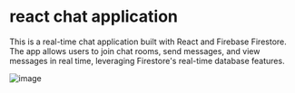 # react chat application

This is a real-time chat application built with React and Firebase Firestore. The app allows users to join chat rooms, send messages, and view messages in real time, leveraging Firestore's real-time database features.



![image](https://github.com/user-attachments/assets/eb92b3c5-9159-4fac-92f3-0baa554f81d7)
